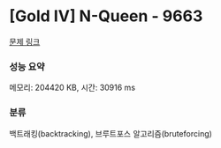 # [Gold IV] N-Queen - 9663 

[문제 링크](https://www.acmicpc.net/problem/9663) 

### 성능 요약

메모리: 204420 KB, 시간: 30916 ms

### 분류

백트래킹(backtracking), 브루트포스 알고리즘(bruteforcing)

